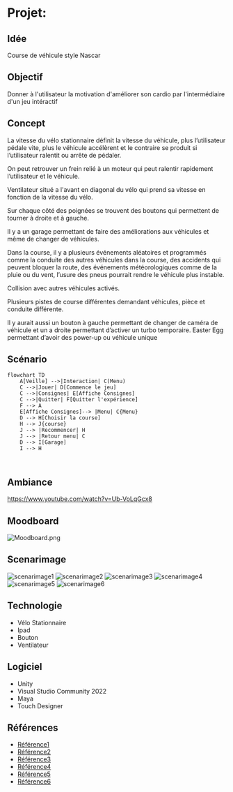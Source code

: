 # Projet: 

## Idée
Course de véhicule style Nascar

## Objectif
Donner à l'utilisateur la motivation d'améliorer son cardio par l'intermédiaire d'un jeu intéractif

## Concept
La vitesse du vélo stationnaire définit la vitesse du véhicule, plus l’utilisateur pédale vite, plus le véhicule accélèrent et le contraire se produit si l’utilisateur ralentit ou arrête de pédaler.

On peut retrouver un frein relié à un moteur qui peut ralentir rapidement l’utilisateur et le véhicule.

Ventilateur situé a l'avant en diagonal du vélo qui prend sa vitesse en fonction de la vitesse du vélo.

Sur chaque côté des poignées se trouvent des boutons qui permettent de tourner à droite et à gauche.

Il y a un garage permettant de faire des améliorations aux véhicules et même de changer de véhicules.

Dans la course, il y a plusieurs événements aléatoires et programmés comme la conduite des autres véhicules dans la course, des accidents qui peuvent bloquer la route, des événements météorologiques comme de la pluie ou du vent, l’usure des pneus pourrait rendre le véhicule plus instable.

Collision avec autres véhicules activés.

Plusieurs pistes de course différentes demandant véhicules, pièce et conduite différente.

Il y aurait aussi un bouton à gauche permettant de changer de caméra de véhicule et un a droite permettant d’activer un turbo temporaire.
Easter Egg permettant d’avoir des power-up ou véhicule unique


## Scénario
```mermaid
flowchart TD
    A[Veille] -->|Interaction| C(Menu)
    C -->|Jouer| D[Commence le jeu]
    C -->|Consignes| E[Affiche Consignes]
    C -->|Quitter| F[Quitter l'expérience]
    F --> A
    E[Affiche Consignes]--> |Menu| C{Menu}
    D --> H[Choisir la course]
    H --> J{course}
    J --> |Recommencer| H
    J --> |Retour menu| C
    D --> I[Garage]
    I --> H
  
   

  ```

## Ambiance
https://www.youtube.com/watch?v=Ub-VoLqGcx8
## Moodboard
![Moodboard.png](Moodboard.png)

## Scenarimage
![scenarimage1](img/scenarimage5.png)
![scenarimage2](img/scenarimage4.png)
![scenarimage3](img/scenarimage3.png)
![scenarimage4](img/scenarimage2.png)
![scenarimage5](img/scenarimage.png)
![scenarimage6](img/scenarimage1.png)
## Technologie
- Vélo Stationnaire
- Ipad
- Bouton
- Ventilateur

##  Logiciel
- Unity
- Visual Studio Community 2022
- Maya
- Touch Designer

## Références
- [Référence1](https://www.clubpiscine.ca/images/detailed/117/Schwinn-24-190-Velo-Stationnaire-Vertical-177710-1.jpg)
- [Référence2](https://digbza2f4g9qo.cloudfront.net/-/media/IndyCar/News/Standard/2018/04/04-22-Hairpin-Blinding-Sprays-ALA.jpg?vs=1&d=20180422T234030Z)
- [Référence3](https://encrypted-tbn3.gstatic.com/images?q=tbn:ANd9GcTo1dU64AMhI68syuVtUIBoF7c_xdoEQAiZCGAyBmDAPbQLik_V)
- [Référence4](https://assets.nintendo.com/image/upload/ar_16:9,b_auto:border,c_lpad/b_white/f_auto/q_auto/dpr_1.5/c_scale,w_400/ncom/software/switch/70010000048501/b316ae3121445fd241a09bd050fcf72c893a910d01701b283e044319a48681fd)
- [Référence5](https://m.media-amazon.com/images/I/718x3CW0NPL._AC_UF894,1000_QL80_.jpg)
- [Référence6](https://www.youtube.com/watch?v=Ub-VoLqGcx8)
